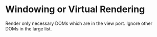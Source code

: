 # Windowing or Virtual Rendering
Render only necessary DOMs which are in the view port. Ignore other DOMs in the large list.